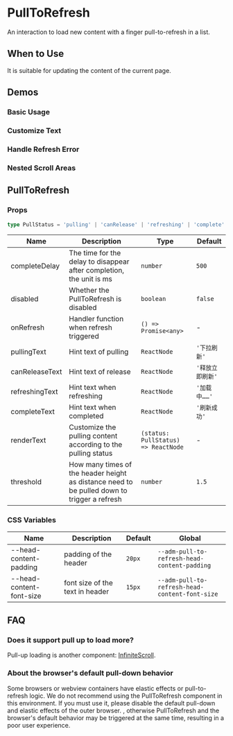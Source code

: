 # PullToRefresh

An interaction to load new content with a finger pull-to-refresh in a list.

## When to Use

It is suitable for updating the content of the current page.

## Demos

### Basic Usage

<code src="./demos/demo1.tsx"></code>

### Customize Text

<code src="./demos/demo2.tsx"></code>

### Handle Refresh Error

<code src="./demos/demo3.tsx"></code>

### Nested Scroll Areas

<code src="./demos/demo-nested.tsx"></code>

## PullToRefresh

### Props

```ts | pure
type PullStatus = 'pulling' | 'canRelease' | 'refreshing' | 'complete'
```

| Name | Description | Type | Default |
| --- | --- | --- | --- |
| completeDelay | The time for the delay to disappear after completion, the unit is ms | `number` | `500` |
| disabled | Whether the PullToRefresh is disabled | `boolean` | `false` |
| onRefresh | Handler function when refresh triggered | `() => Promise<any>` | - |
| pullingText | Hint text of pulling | `ReactNode` | `'下拉刷新'` |
| canReleaseText | Hint text of release | `ReactNode` | `'释放立即刷新'` |
| refreshingText | Hint text when refreshing | `ReactNode` | `'加载中……'` |
| completeText | Hint text when completed | `ReactNode` | `'刷新成功'` |
| renderText | Customize the pulling content according to the pulling status | `(status: PullStatus) => ReactNode` | - |
| threshold | How many times of the header height as distance need to be pulled down to trigger a refresh | `number` | `1.5` |

### CSS Variables

| Name | Description | Default | Global |
| --- | --- | --- | --- |
| --head-content-padding | padding of the header | `20px` | `--adm-pull-to-refresh-head-content-padding` |
| --head-content-font-size | font size of the text in header | `15px` | `--adm-pull-to-refresh-head-content-font-size` |

## FAQ

### Does it support pull up to load more?

Pull-up loading is another component: [InfiniteScroll](/components/infinite-scroll).

### About the browser's default pull-down behavior

Some browsers or webview containers have elastic effects or pull-to-refresh logic. We do not recommend using the PullToRefresh component in this environment. If you must use it, please disable the default pull-down and elastic effects of the outer browser. , otherwise PullToRefresh and the browser's default behavior may be triggered at the same time, resulting in a poor user experience.
